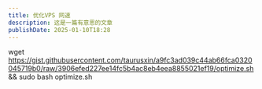 ```yaml
---
title: 优化VPS 网速
description: 这是一篇有意思的文章
publishDate: 2025-01-10T18:28
---
```

wget https://gist.githubusercontent.com/taurusxin/a9fc3ad039c44ab66fca0320045719b0/raw/3906efed227ee14fc5b4ac8eb4eea8855021ef19/optimize.sh && sudo bash optimize.sh
